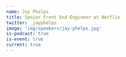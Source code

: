 ```yaml
---
name: Jay Phelps
title: Senior Front End Engineer at Netflix
twitter: _jayphelps
image: 'img/speakers/jay-phelps.jpg'
is-podcast: true
is-event: true
current: true
---
```

